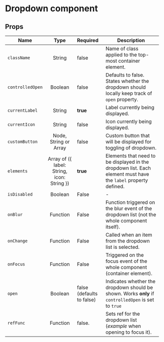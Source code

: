 # Dropdown component

<!-- STORY -->


## Props

| Name        | Type           | Required  | Description |
| ------------- |:-------------:| :-----| ---------|
| `className`     | String | false | Name of class applied to the top-most container element. |
| `controlledOpen` | Boolean | false | Defaults to false. States whether the dropdown should locally keep track of `open` property. |
| `currentLabel`    | String      |   **true** | Label currently being displayed. |
| `currentIcon` | String | false | Icon currently being displayed. |
|`customButton`| Node, String or Array | false  | Custom button that will be displayed for toggling of dropdown. |
|`elements`| Array of ({ label: String, icon: String }) | **true** | Elements that need to be displayed in the dropdown list. Each element must have the `label` property defined.  |
|`isDisabled`| Boolean | False | - |
|`onBlur`| Function | False | Function triggered on the blur event of the dropdown list (not the whole component itself). |
|`onChange`| Function | False | Called when an item from the dropdown list is selected. |
|`onFocus`| Function | False | Triggered on the focus event of the whole component (container element). |
|`open`| Boolean | false (defaults to false) | Indicates whether the dropdown should be shown. Works **only** if `controlledOpen` is set to `true` |
|`refFunc`| Function | false. | Sets ref for the dropdown list (*example* when opening to focus it). |
